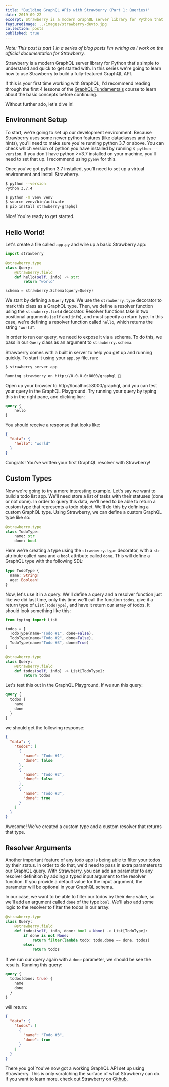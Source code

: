 ```yaml
---
title: "Building GraphQL APIs with Strawberry (Part 1: Queries)"
date: 2019-09-22
excerpt: Strawberry is a modern GraphQL server library for Python that's simple to understand and quick to ...
featuredImage: ../images/strawberry-devto.jpg
collection: posts
published: true
---
```


*Note: This post is part 1 in a series of blog posts I'm writing as I work on the official documentation for Strawberry.*

Strawberry is a modern GraphQL server library for Python that's simple to understand and quick to get started with. In this series we're going to learn how to use Strawberry to build a fully-featured GraphQL API.


If this is your first time working with GraphQL, I'd recommend reading through the first 4 lessons of the [GraphQL Fundamentals](https://www.howtographql.com/basics/0-introduction/) course to learn about the basic concepts before continuing.

Without further ado, let's dive in!

## Environment Setup
To start, we're going to set up our development environment. Because Strawberry uses some newer python features (like dataclasses and type hints), you'll need to make sure you're running python 3.7 or above. You can check which version of python you have installed by running `$ python --version`. If you don't have python >=3.7 installed on your machine, you'll need to set that up. I recommend using `pyenv` for this.

Once you've got python 3.7 installed, you'll need to set up a virtual environment and install Strawberry.

```bash
$ python --version
Python 3.7.4

$ python -m venv venv
$ source venv/bin/activate
$ pip install strawberry-graphql
```

Nice! You're ready to get started.

## Hello World!
Let's create a file called `app.py` and wire up a basic Strawberry app:

```python
import strawberry

@strawberry.type
class Query:
    @strawberry.field
    def hello(self, info) -> str:
        return "world"

schema = strawberry.Schema(query=Query)
```

We start by defining a `Query` type. We use the `strawberry.type` decorator to mark this class as a GraphQL type. Then, we define a resolver function using the `strawberry.field` decorator. Resolver functions take in two positional arguments (`self` and `info`), and must specify a return type. In this case, we're defining a resolver function called `hello`, which returns the string `"world"`.

In order to run our query, we need to expose it via a schema. To do this, we pass in our `Query` class as an argument to `strawberry.schema`.

Strawberry comes with a built in server to help you get up and running quickly. To start it using your `app.py` file, run:

```bash
$ strawberry server app

Running strawberry on http://0.0.0.0:8000/graphql 🍓
```

Open up your browser to http://localhost:8000/graphql, and you can test your query in the GraphQL Playground. Try running your query by typing this in the right pane, and clicking `Run`:

```graphql
query {
    hello
}
```

You should receive a response that looks like:

```json
{
  "data": {
    "hello": "world"
  }
}
```

Congrats! You've written your first GraphQL resolver with Strawberry!

## Custom Types

Now we're going to try a more interesting example. Let's say we want to build a todo list app. We'll need store a list of tasks with their statuses (done or not done). In order to query this data, we'll need to be able to return a custom type that represents a todo object. We'll do this by defining a custom GraphQL type. Using Strawberry, we can define a custom GraphQL type like so:

```python
@strawberry.type
class TodoType:
    name: str
    done: bool
```

Here we're creating a type using the `strawberry.type` decorator, with a `str` attribute called `name` and a `bool` attribute called `done`. This will define a GraphQL type with the following SDL:

```graphql
type TodoType {
  name: String!
  age: Boolean!
}
```

Now, let's use it in a query. We'll define a query and a resolver function just like we did last time, only this time we'll call the function `todos`, give it a return type of `List[TodoType]`, and have it return our array of todos. It should look something like this:

```python
from typing import List

todos = [
  TodoType(name="Todo #1", done=False),
  TodoType(name="Todo #2", done=False),
  TodoType(name="Todo #3", done=True)
]

@strawberry.type
class Query:
    @strawberry.field
    def todos(self, info) -> List[TodoType]:
        return todos
```

Let's test this out in the GraphQL Playground. If we run this query:

```graphql
query {
  todos {
    name
    done
  }
}
```

we should get the following response:

```json
{
  "data": {
    "todos": [
      {
        "name": "Todo #1",
        "done": false
      },
      {
        "name": "Todo #2",
        "done": false
      },
      {
        "name": "Todo #3",
        "done": true
      }
    ]
  }
}
```

Awesome! We've created a custom type and a custom resolver that returns that type.

## Resolver Arguments

Another important feature of any todo app is being able to filter your todos by their status. In order to do that, we'd need to pass in extra parameters to our GraphQL query. With Strawberry, you can add an parameter to any resolver definition by adding a typed input argument to the resolver function. If you provide a default value for the input argument, the parameter will be optional in your GraphQL schema.

In our case, we want to be able to filter our todos by their `done` value, so we'll add an argument called `done` of the type `bool`. We'll also add some logic to the resolver to filter the todos in our array:

```python
@strawberry.type
class Query:
    @strawberry.field
    def todos(self, info, done: bool = None) -> List[TodoType]:
        if done is not None:
            return filter(lambda todo: todo.done == done, todos)
        else:
            return todos
```

If we run our query again with a `done` parameter, we should be see the results. Running this query:

```graphql
query {
  todos(done: true) {
    name
    done
  }
}
```

will return:

```json
{
  "data": {
    "todos": [
      {
        "name": "Todo #3",
        "done": true
      }
    ]
  }
}
```

There you go! You've now got a working GraphQL API set up using Strawberry. This is only scratching the surface of what Strawberry can do. If you want to learn more, check out Strawberry on [Github](https://github.com/strawberry-graphql/strawberry).